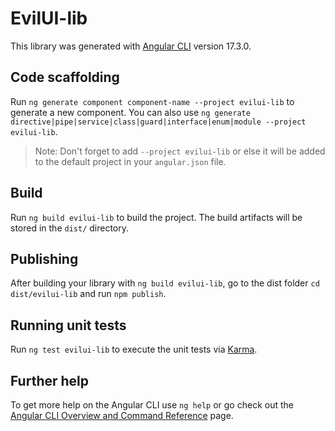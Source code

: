 # EvilUI-lib

This library was generated with [Angular CLI](https://github.com/angular/angular-cli) version 17.3.0.

## Code scaffolding

Run `ng generate component component-name --project evilui-lib` to generate a new component. You can also use `ng generate directive|pipe|service|class|guard|interface|enum|module --project evilui-lib`.

> Note: Don't forget to add `--project evilui-lib` or else it will be added to the default project in your `angular.json` file.

## Build

Run `ng build evilui-lib` to build the project. The build artifacts will be stored in the `dist/` directory.

## Publishing

After building your library with `ng build evilui-lib`, go to the dist folder `cd dist/evilui-lib` and run `npm publish`.

## Running unit tests

Run `ng test evilui-lib` to execute the unit tests via [Karma](https://karma-runner.github.io).

## Further help

To get more help on the Angular CLI use `ng help` or go check out the [Angular CLI Overview and Command Reference](https://angular.io/cli) page.
